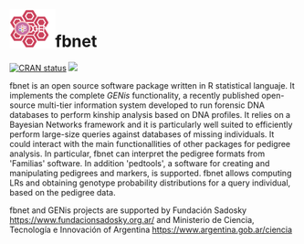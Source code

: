 <img src="genis.png" align="left" width="80">



# fbnet

<!-- badges: start -->

[![CRAN status](https://www.r-pkg.org/badges/version/fbnet)](https://CRAN.R-project.org/package=fbnet)
[![](https://cranlogs.r-pkg.org/badges/grand-total/fbnet?color=blue)](https://cran.r-project.org/package=fbnet)

<!-- badges: end -->


fbnet is an open source software package written in R statistical languaje. It implements the complete *GENis* functionality, a recently published open-source multi-tier information system developed to run forensic DNA databases to perform kinship analysis based on DNA profiles.
It relies on a Bayesian Networks framework and it is particularly well suited
to efficiently perform large-size queries against databases of missing individuals.
It could interact with the main functionallities of other packages for pedigree analysis. 
In particular, fbnet can interpret the pedigree formats from 'Familias' software. In addition 'pedtools', a software for creating and manipulating pedigrees and markers, is supported. fbnet allows computing LRs
and obtaining genotype probability distributions for a query individual, based on 
the pedigree data.

fbnet and GENis projects are supported by Fundación Sadosky https://www.fundacionsadosky.org.ar/ and Ministerio de Ciencia, Tecnología e Innovación of Argentina https://www.argentina.gob.ar/ciencia
